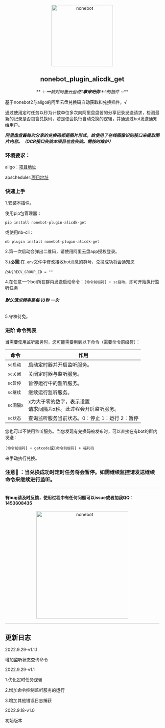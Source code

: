<div align="center">
<p align="center">
  <a href="https://note.youdao.com/"><img src="https://note.youdao.com/yws/api/personal/file/WEB861f24b71ab654c5a289ec5eebc6cbd0?method=download&shareKey=1a3b5511d76bf28bf4642447e972a6aa" width="200" height="200" alt="nonebot"></a>
</p>

## nonebot_plugin_alicdk_get
** _✨ ~~一款对阿里云盘说“**拿来吧你！**”的插件~~ ✨_**

</div>

基于nonebot2与aligo的阿里云盘兑换码自动获取和兑换插件。√

通过使用定时任务以秒为计数单位多次向阿里盘盘酱的分享记录发送请求，检测最新的记录是否包含兑换码，若是便会执行自动兑换的逻辑，并通通过bot发送通知给用户。

***阿里盘盘酱每次分享的兑换码都是图片形式，故使用了在线图像识别接口来提取图片内容。（OCR接口失效本项目也会失效。需按时维护）***

### **环境要求：**

aligo：[项目地址](https://github.com/foyoux/aligo)

apscheduler:[项目地址](https://github.com/nonebot/plugin-apscheduler)

### **快速上手**

1.安装本插件。

使用pip包管理器：

`pip install nonebot-plugin-alicdk-get`

或使用nb-cli：

`nb plugin install nonebot-plugin-alicdk-get`

2.第一次启动会弹出二维码，请使用阿里云盘app授权登录。

3.(**必需**)在`.env`文件中修改接收bot消息的群号，兑换成功将会通知您

*(str)*`RECV_GROUP_ID = ""`

4.在任意一个bot所在群内发送启动命令：`[命令前缀符] + sc启动`，即可开始执行监听任务

###### **默认请求频率是每 10秒 一次**

5.守株待兔。

### **进阶 命令列表**

当需要使用监听服务时，您可能需要用到以下命令（需要命令前缀符）：


| 命令      | 作用                                                                 |
| ----------- | ---------------------------------------------------------------------- |
| `sc启动`  | 启动定时器并开启监听服务。                                           |
| `sc关闭`  | 关闭定时器与监听服务。                                               |
| `sc暂停`  | 暂停运行中的监听服务。                                               |
| `sc继续`  | 继续运行监听服务。                                                   |
| `sc间隔x` | x为大于零的数字，表示设置<br />请求间隔为x秒。此过程会开启监听服务。 |
| `sc状态`  | 查询监听服务当前状态。0：停止 1：运行 2：暂停                       |

您也可以不使用监听服务。当您发现有兑换码被发布时，可以直接在有bot的群内发送：

`[命令前缀符] + getcode`或`[命令前缀符] + 福利码`

来手动执行兑换。

### 注意👀️ ：当兑换成功时定时任务将会暂停。如需继续监控请发送继续命令来继续进行监听。

---

#### 有bug请及时反馈，使用过程中有任何问题可以issue或者加我**QQ：1453608435**

<p align="center">
  <a href="https://note.youdao.com/"><img src="https://note.youdao.com/yws/api/personal/file/WEBf3b340c0d87c6e00b325771d13c9edbb?method=download&shareKey=ae2acbc40fdf29c3367348d0e391309b" width="300" height="350" alt="nonebot"></a>
</p>

---

## 更新日志

2022.9.29-v1.1.1

增加监听状态查询命令

2022.9.29-v1.1

1.优化定时任务逻辑

2.增加命令控制监听服务的运行

3.增加其他错误日志捕获

2022.9.18-v1.0

初始版本
